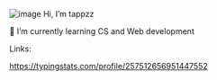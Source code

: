 ![image](https://github.com/tappzz/tappzz/assets/130631371/b5c1b806-c669-4843-a312-44e21c945041)
 Hi, I’m tappzz

🌱 I’m currently learning CS and Web development


Links:

https://typingstats.com/profile/257512656951447552


<!---
tappzz/tappzz is a ✨ special ✨ repository because its `README.md` (this file) appears on your GitHub profile.
You can click the Preview link to take a look at your changes.
--->
